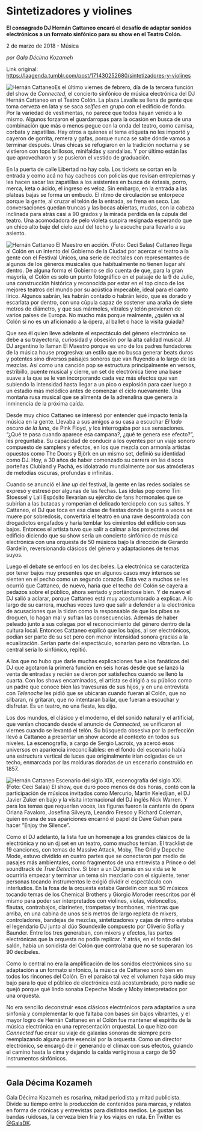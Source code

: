 # Sintetizadores y violines

**El consagrado DJ Hernán Cattaneo encaró el desafío de adaptar sonidos electrónicos a un formato sinfónico para su show en el Teatro Colón.**

2 de marzo de 2018 - Música

_por Gala Décima Kozameh_

Link original: https://laagenda.tumblr.com/post/171430252680/sintetizadores-y-violines

![Hernán Cattaneo](https://64.media.tumblr.com/b81233c96277740076d10f71fe44b3aa/tumblr_inline_pjzu63QCkw1t6q87u_500.jpg)Es el último viernes de febrero, día de la tercera función del show de *Connected*, el concierto sinfónico de música electrónica del DJ Hernán Cattaneo en el Teatro Colón. La plaza Lavalle se llena de gente que toma cerveza en lata y se saca *selfies* en grupo con el edificio de fondo. Por la variedad de vestimentas, no parece que todos hayan venido a lo mismo. Algunos forzaron el guardarropas para la ocasión en busca de una combinación que más o menos pegue con la onda del teatro, como camisa, corbata y zapatillas. Hay otros a quienes el tema etiqueta no les importó y cayeron de gorrita, remera y gafas, porque nunca se sabe dónde vamos a terminar después. Unas chicas se refugiaron en la tradición nocturna y se vistieron con tops brillosos, minifaldas y sandalias. Y por último están las que aprovecharon y se pusieron el vestido de graduación.

En la puerta de calle Libertad no hay cola. Los tickets se cortan en la entrada y como acá no hay cacheos con policías que revisan entrepiernas y les hacen sacar las zapatillas a los asistentes en busca de éxtasis, porro, merca, keta o ácido, el ingreso es veloz. Sin embargo, en la entrada a las plateas bajas se forma un embudo. El ritmo de circulación se entorpece porque la gente, al cruzar el telón de la entrada, se frena en seco. Las conversaciones quedan truncas y las bocas abiertas, mudas, con la cabeza inclinada para atrás casi a 90 grados y la mirada perdida en la cúpula del teatro. Una acomodadora de pelo violeta suspira resignada esperando que un chico alto baje del cielo azul del techo y la escuche para llevarlo a su asiento.

![Hernán Cattaneo](https://64.media.tumblr.com/b81233c96277740076d10f71fe44b3aa/tumblr_inline_pjzu63QCkw1t6q87u_500.jpg) El Maestro en acción. (Foto: Ceci Salas) Cattaneo llega al Colón en un intento del Gobierno de la Ciudad por acercar el teatro a la gente con el Festival Únicos, una serie de recitales con representantes de algunos de los géneros musicales que habitualmente no tienen lugar ahí dentro. De alguna forma el Gobierno se dio cuenta de que, para la gran mayoría, el Colón es solo un punto fotográfico en el paisaje de la 9 de Julio, una construcción histórica y reconocida por estar en el top cinco de los mejores teatros del mundo por su acústica impecable, ideal para el canto lírico. Algunos sabrán, les habrán contado o habrán leído, que es dorado y escarlata por dentro, con una cúpula capaz de sostener una araña de siete metros de diámetro, y que sus mármoles, vitrales y telón provienen de varios países de Europa. No mucho más porque realmente, ¿quién va al Colón si no es un aficionado a la ópera, al ballet o hace la visita guiada?

Que sea él quien lleve adelante el espectáculo del género electrónico se debe a su trayectoria, curiosidad y obsesión por la alta calidad musical. Al DJ argentino lo llaman El Maestro porque es uno de los padres fundadores de la música house progresiva: un estilo que no busca generar beats duros y potentes sino diversos paisajes sonoros que van fluyendo a lo largo de las mezclas. Así como una canción pop se estructura principalmente en versos, estribillo, puente musical y cierre, un set de electrónica tiene una base suave a la que se le van incorporando cada vez más efectos que van subiendo la intensidad hasta llegar a un pico o explosión para caer luego a un estadio más melódico antes de comenzar el ciclo nuevamente. Una montaña rusa musical que se alimenta de la adrenalina que genera la inminencia de la próxima caída. 

Desde muy chico Cattaneo se interesó por entender qué impacto tenía la música en la gente. Llevaba a sus amigos a su casa a escuchar *El lado oscuro de la luna*, de Pink Floyd, y los interrogaba por sus sensaciones. “¿Qué te pasa cuando aparece esa campana?, ¿qué te genera ese efecto?”, les preguntaba. Su capacidad de conducir a los oyentes por un viaje sonoro compuesto de samplers y efectos, en los que mezcla con armonía artistas opuestos como The Doors y Björk en un mismo set, definió su identidad como DJ. Hoy, a 30 años de haber comenzado su carrera en las discos porteñas Clubland y Pachá, es idolatrado mundialmente por sus atmósferas de melodías oscuras, profundas e infinitas. 

Cuando se anunció el *line up* del festival, la gente en las redes sociales se expresó y estresó por algunas de las fechas. Las ídolas pop como Tini Stoessel y Lali Espósito llevarían su ejército de fans hormonales que se subirían a las butacas y romperían el delicado terciopelo con sus saltos. Y Cattaneo, el DJ que toca en esa clase de fiestas donde la gente a veces se muere por sobredosis, convertiría el teatro en una rave descontrolada con drogadictos engafados y haría temblar los cimientos del edificio con sus bajos. Entonces el artista tuvo que salir a calmar a los protectores del edificio diciendo que su show sería un concierto sinfónico de música electrónica con una orquesta de 50 músicos bajo la dirección de Gerardo Gardelín, reversionando clásicos del género y adaptaciones de temas suyos. 

Luego el debate se enfocó en los decibeles. La electrónica se caracteriza por tener bajos muy presentes que en algunos casos muy intensos se sienten en el pecho como un segundo corazón. Esta vez a muchos se les ocurrió que Cattaneo, de nuevo, haría que el techo del Colón se cayera a pedazos sobre el público, ahora sentado y portándose bien. Y de nuevo el DJ salió a aclarar, porque Cattaneo está muy acostumbrado a explicar. A lo largo de su carrera, muchas veces tuvo que salir a defender a la electrónica de acusaciones que la tildan como la responsable de que los pibes se droguen, lo hagan mal y sufran las consecuencias. Además de haber peleado junto a sus colegas por el reconocimiento del género dentro de la cultura local. Entonces Cattaneo explicó que los bajos, al ser electrónicos, podían ser parte de su set pero con menor intensidad sonora gracias a la ecualización. Serían parte del espectáculo, sonarían pero no vibrarían. Lo central sería lo sinfónico, repitió. 

A los que no hubo que darle muchas explicaciones fue a los fanáticos del DJ que agotaron la primera función en seis horas desde que se lanzó la venta de entradas y recién se dieron por satisfechos cuando se llenó la cuarta. Con los shows encaminados, el artista se dirigió a su público como un padre que conoce bien las travesuras de sus hijos, y en una entrevista con *Telenoche* les pidió que se ubicaran cuando fueran al Colón, que no silbaran, ni gritaran, que no intentaran bailar, que fueran a escuchar y disfrutar. Es un teatro, no una fiesta, les dijo. 

Los dos mundos, el clásico y el moderno, el del sonido natural y el artificial, que venían chocando desde el anuncio de *Connected*, se unificaron el viernes cuando se levantó el telón. Su búsqueda obsesiva por la perfección llevó a Cattaneo a presentar un show acorde al contexto en todos sus niveles. La escenografía, a cargo de Sergio Lacroix, ya acercó esos universos en apariencia irreconciliables: en el fondo del escenario había una estructura vertical de luces que originalmente irían colgadas de un techo, enmarcada por las molduras doradas de un escenario construido en 1857.

![Hernán Cattaneo](https://64.media.tumblr.com/8d5c7d4881f57e7f476a1d2dd8114ad2/tumblr_inline_pjzu632GwN1t6q87u_500.jpg) Escenario del siglo XIX, escenografía del siglo XXI. (Foto: Ceci Salas) El show, que duró poco menos de dos horas, contó con la participación de músicos invitados como Mercurio, Martín Keledjian, el DJ Javier Zuker en bajo y la visita internacional del DJ inglés Nick Warren. Y para los temas que requerían voces, las figuras fueron la cantante de ópera Oriana Favaloro, Josefina Silveyra, Leandro Fresco y Richard Coleman, quien en una de sus apariciones encarnó el papel de Dave Gahan para hacer “Enjoy the Silence”.

Como el DJ adelantó, la lista fue un homenaje a los grandes clásicos de la electrónica y no un dj set en un teatro, como muchos temían. El tracklist de 19 canciones, con temas de Massive Attack, Moby, The Grid y Depeche Mode, estuvo dividido en cuatro partes que se conectaron por medio de pasajes más ambientales, como fragmentos de una entrevista a Prince o del soundtrack de *True Detective*. Si bien a un DJ jamás en su vida se le ocurriría empezar y terminar un tema sin mezclarlo con el siguiente, tener personas tocando instrumentos le exigió dividir el espectáculo con interludios. En la fosa de la orquesta estaba Gardelín con sus 50 músicos tocando temas de los Chemical Brothers y Giorgio Moroder reescritos por él mismo para poder ser interpretados con violines, violas, violoncellos, flautas, contrabajos, clarinetes, trompetas y trombones, mientras que arriba, en una cabina de unos seis metros de largo repleta de mixers, controladores, bandejas de mezclas, sintetizadores y cajas de ritmo estaba el legendario DJ junto al dúo Soundexile compuesto por Oliverio Sofía y Baunder. Entre los tres generaban, con mixers y efectos, las partes electrónicas que la orquesta no podía replicar. Y atrás, en el fondo del salón, había un sonidista del Colón que controlaba que no se superaran los 90 decibeles.

Como lo central no era la amplificación de los sonidos electrónicos sino su adaptación a un formato sinfónico, la música de Cattaneo sonó bien en todos los rincones del Colón. En el paraíso tal vez el volumen haya sido muy bajo para lo que el público de electrónica está acostumbrado, pero nadie se quejó porque qué lindo sonaba Depeche Mode y Moby interpretados por una orquesta.

No era sencillo deconstruir esos clásicos electrónicos para adaptarlos a una sinfonía y complementar lo que faltaba con bases sin bajos vibrantes, y el mayor logro de Hernán Cattaneo en el Colón fue mantener el espíritu de la música electrónica en una representación orquestal. Lo que hizo con *Connected* fue crear su viaje de galaxias sonoras de siempre pero reemplazando alguna parte esencial por la orquesta. Como un director electrónico, se encargó de ir generando el clímax con sus efectos, guiando el camino hasta la cima y dejando la caída vertiginosa a cargo de 50 instrumentos sinfónicos.

  




---

 Gala Décima Kozameh
--------------------

Gala Décima Kozameh es rosarina, mitad periodista y mitad publicista. Divide su tiempo entre la producción de contenidos para marcas, y relatos en forma de crónicas y entrevistas para distintos medios. Le gustan las bandas ruidosas, la cerveza bien fría y los viajes en ruta. En Twitter es [@GalaDK](https://twitter.com/GalaDK). 

